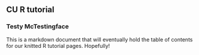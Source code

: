 ## CU R tutorial

### Testy McTestingface

This is a markdown document that will eventually hold the table of contents for our knitted R tutorial pages. Hopefully!
